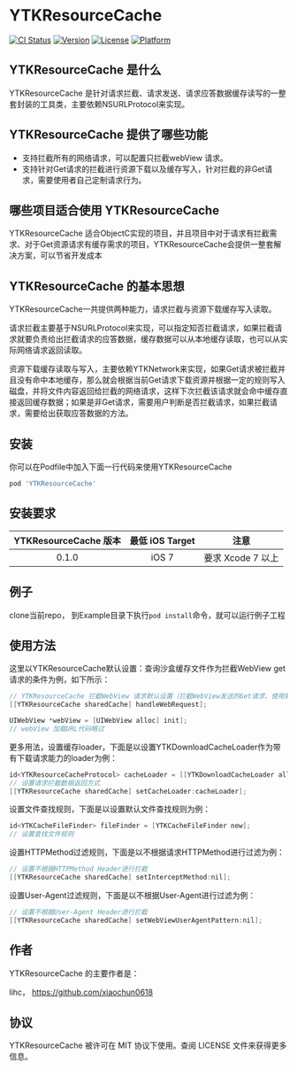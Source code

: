# YTKResourceCache

[![CI Status](https://img.shields.io/travis/lihc/YTKResourceCache.svg?style=flat)](https://travis-ci.org/yuantiku/YTKResourceCache-iOS)
[![Version](https://img.shields.io/cocoapods/v/YTKResourceCache.svg?style=flat)](https://cocoapods.org/pods/YTKResourceCache)
[![License](https://img.shields.io/cocoapods/l/YTKResourceCache.svg?style=flat)](https://cocoapods.org/pods/YTKResourceCache)
[![Platform](https://img.shields.io/cocoapods/p/YTKResourceCache.svg?style=flat)](https://cocoapods.org/pods/YTKResourceCache)

## YTKResourceCache 是什么

YTKResourceCache 是针对请求拦截、请求发送、请求应答数据缓存读写的一整套封装的工具类，主要依赖NSURLProtocol来实现。


## YTKResourceCache 提供了哪些功能

 * 支持拦截所有的网络请求，可以配置只拦截webView 请求。
 * 支持针对Get请求的拦截进行资源下载以及缓存写入，针对拦截的非Get请求，需要使用者自己定制请求行为。
 
 
 ## 哪些项目适合使用 YTKResourceCache
 
YTKResourceCache 适合ObjectC实现的项目，并且项目中对于请求有拦截需求、对于Get资源请求有缓存需求的项目，YTKResourceCache会提供一整套解决方案，可以节省开发成本


## YTKResourceCache 的基本思想

YTKResourceCache一共提供两种能力，请求拦截与资源下载缓存写入读取。

请求拦截主要基于NSURLProtocol来实现，可以指定知否拦截请求，如果拦截请求就要负责给出拦截请求的应答数据，缓存数据可以从本地缓存读取，也可以从实际网络请求返回读取。

资源下载缓存读取与写入，主要依赖YTKNetwork来实现，如果Get请求被拦截并且没有命中本地缓存，那么就会根据当前Get请求下载资源并根据一定的规则写入磁盘，并将文件内容返回给拦截的网络请求，这样下次拦截该请求就会命中缓存直接返回缓存数据；如果是非Get请求，需要用户判断是否拦截请求，如果拦截请求，需要给出获取应答数据的方法。


## 安装

你可以在Podfile中加入下面一行代码来使用YTKResourceCache

```ruby
pod 'YTKResourceCache'
```


## 安装要求

| YTKResourceCache 版本 |  最低 iOS Target | 注意 |
|:----------------:|:----------------:|:-----:|
| 0.1.0 | iOS 7 | 要求 Xcode 7 以上 |


## 例子

clone当前repo， 到Example目录下执行`pod install`命令，就可以运行例子工程


## 使用方法

这里以YTKResourceCache默认设置：查询沙盒缓存文件作为拦截WebView get请求的条件为例，如下所示：

```objective-c
// YTKResourceCache 拦截WebView 请求默认设置（拦截WebView发送的Get请求、使用默认的文件查询策略查询沙盒文件，查询命中拦截，否则不拦截）
[[YTKResourceCache sharedCache] handleWebRequest];

UIWebView *webView = [UIWebView alloc] init];
// webView 加载URL代码略过
```

更多用法，设置缓存loader，下面是以设置YTKDownloadCacheLoader作为带有下载请求能力的loader为例：

```objective-c
id<YTKResourceCacheProtocol> cacheLoader = [[YTKDownloadCacheLoader alloc] init];
// 设置请求拦截数据返回方式
[[YTKResourceCache sharedCache] setCacheLoader:cacheLoader]; 
```

设置文件查找规则，下面是以设置默认文件查找规则为例：

```objective-c
id<YTKCacheFileFinder> fileFinder = [YTKCacheFileFinder new];
// 设置查找文件规则
```

设置HTTPMethod过滤规则，下面是以不根据请求HTTPMethod进行过滤为例：

```objective-c
// 设置不根据HTTPMethod Header进行拦截
[[YTKResourceCache sharedCache] setInterceptMethod:nil];
```

设置User-Agent过滤规则，下面是以不根据User-Agent进行过滤为例：

```objective-c
// 设置不根据User-Agent Header进行拦截
[[YTKResourceCache sharedCache] setWebViewUserAgentPattern:nil];
```


## 作者

YTKResourceCache 的主要作者是：

lihc， https://github.com/xiaochun0618


## 协议

YTKResourceCache 被许可在 MIT 协议下使用。查阅 LICENSE 文件来获得更多信息。

